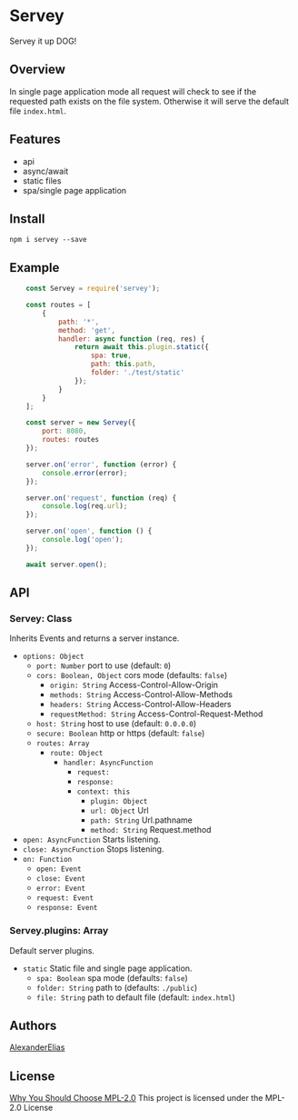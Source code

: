 
# Servey
Servey it up DOG!

## Overview
In single page application mode all request will check to see if the requested path exists on the file system.
Otherwise it will serve the default file `index.html`.

## Features
- api
- async/await
- static files
- spa/single page application

## Install
`npm i servey --save`

## Example
```js
	const Servey = require('servey');

	const routes = [
		{
			path: '*',
			method: 'get',
			handler: async function (req, res) {
				return await this.plugin.static({
					spa: true,
					path: this.path,
					folder: './test/static'
				});
			}
		}
	];

	const server = new Servey({
		port: 8080,
		routes: routes
	});

	server.on('error', function (error) {
		console.error(error);
	});

	server.on('request', function (req) {
		console.log(req.url);
	});

	server.on('open', function () {
		console.log('open');
	});

	await server.open();
```

## API

### Servey: Class
Inherits Events and returns a server instance.
- `options: Object`
	- `port: Number` port to use (default: `0`)
	- `cors: Boolean, Object` cors mode (defaults: `false`)
		- `origin: String` Access-Control-Allow-Origin
		- `methods: String` Access-Control-Allow-Methods
		- `headers: String` Access-Control-Allow-Headers
		- `requestMethod: String` Access-Control-Request-Method
	- `host: String` host to use (default: `0.0.0.0`)
	- `secure: Boolean` http or https (default: `false`)
	- `routes: Array`
		- `route: Object`
			- `handler: AsyncFunction`
				- `request: `
				- `response: `
				- `context: this`
					- `plugin: Object`
					- `url: Object` Url
					- `path: String` Url.pathname
					- `method: String` Request.method
- `open: AsyncFunction` Starts listening.
- `close: AsyncFunction` Stops listening.
- `on: Function`
	- `open: Event`
	- `close: Event`
	- `error: Event`
	- `request: Event`
	- `response: Event`

### Servey.plugins: Array
Default server plugins.
- `static` Static file and single page application.
	- `spa: Boolean` spa mode (defaults: `false`)
	- `folder: String` path to (defaults: `./public`)
	- `file: String` path to default file (default: `index.html`)

## Authors
[AlexanderElias](https://github.com/AlexanderElias)

## License
[Why You Should Choose MPL-2.0](http://veldstra.org/2016/12/09/you-should-choose-mpl2-for-your-opensource-project.html)
This project is licensed under the MPL-2.0 License
